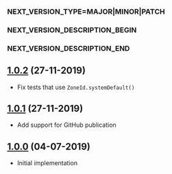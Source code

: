 ### NEXT_VERSION_TYPE=MAJOR|MINOR|PATCH
### NEXT_VERSION_DESCRIPTION_BEGIN
### NEXT_VERSION_DESCRIPTION_END
## [1.0.2]() (27-11-2019)

* Fix tests that use `ZoneId.systemDefault()`

## [1.0.1]() (27-11-2019)

* Add support for GitHub publication

## [1.0.0]() (04-07-2019)

* Initial implementation